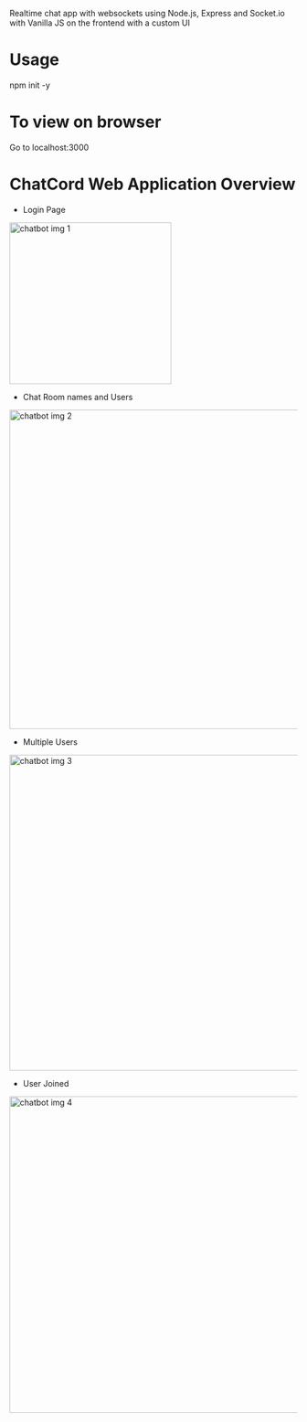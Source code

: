 Realtime chat app with websockets using Node.js, Express and Socket.io with Vanilla JS on the frontend with a custom UI

# Usage

npm init -y

# To view on browser

Go to localhost:3000


# ChatCord Web Application Overview

* Login Page
<img width="283" alt="chatbot img 1" src="https://github.com/akash0749/ChatCordApp/assets/79593097/f81a231c-3741-4ee9-a8c4-ceb58e7d940b">

* Chat Room names and Users
<img width="559" alt="chatbot img 2" src="https://github.com/akash0749/ChatCordApp/assets/79593097/790b0b1e-2351-4d49-8e16-ff693749dc8f">
  

* Multiple Users

<img width="553" alt="chatbot img 3" src="https://github.com/akash0749/ChatCordApp/assets/79593097/da66ca9e-bc7a-40a4-bd52-b0544257db56">



* User Joined
<img width="554" alt="chatbot img 4" src="https://github.com/akash0749/ChatCordApp/assets/79593097/2a1d94c6-096c-4072-b9ab-529d35ae795d">
